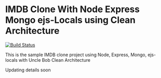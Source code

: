 # IMDB Clone With Node Express Mongo ejs-Locals using Clean Architecture
[![Build Status](https://travis-ci.org/akshayjoyinfo/imdb-clone-node-express-mongo.svg?branch=master)](https://travis-ci.org/akshayjoyinfo/imdb-clone-node-express-mongo)

This is the sample IMDB clone project using Node, Express, Mongo, ejs-locals with Uncle Bob Clean Architecture


Updating details soon
